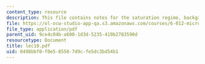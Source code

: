 ```yaml
---
content_type: resource
description: This file contains notes for the saturation regime, backgate characteristics.
file: https://ol-ocw-studio-app-qa.s3.amazonaws.com/courses/6-012-microelectronic-devices-and-circuits-fall-2005/0498bbf0f0e585507d9cfe5dc3bd54b1_lec10.pdf
file_type: application/pdf
parent_uid: 9ce4c04b-a600-1d3d-5235-419b2783590d
resourcetype: Document
title: lec10.pdf
uid: 0498bbf0-f0e5-8550-7d9c-fe5dc3bd54b1
---
```

